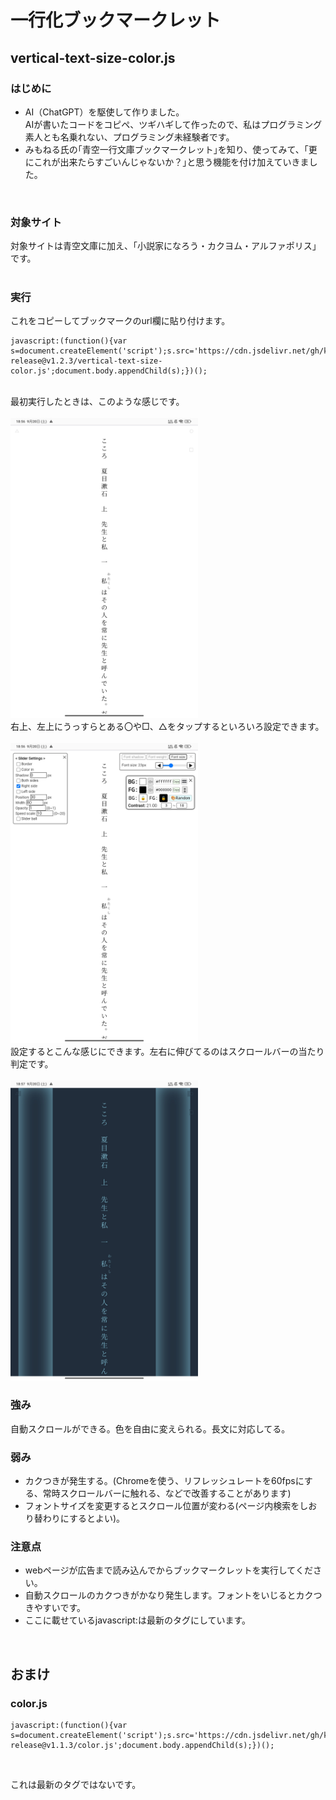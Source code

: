 # 一行化ブックマークレット

## vertical-text-size-color.js
### はじめに
- AI（ChatGPT）を駆使して作りました。<br>
AIが書いたコードをコピペ、ツギハギして作ったので、私はプログラミング素人とも名乗れない、プログラミング未経験者です。<br>
- みもねる氏の｢青空一行文庫ブックマークレット｣を知り、使ってみて、｢更にこれが出来たらすごいんじゃないか？｣と思う機能を付け加えていきました。<br>
<br>

### 対象サイト
対象サイトは青空文庫に加え、｢小説家になろう・カクヨム・アルファポリス」です。
<br><br>
### 実行
これをコピーしてブックマークのurl欄に貼り付けます。
<pre><code>javascript:(function(){var s=document.createElement('script');s.src='https://cdn.jsdelivr.net/gh/kuansy373/bookmarklet-release@v1.2.3/vertical-text-size-color.js';document.body.appendChild(s);})();
</code></pre>
<br>
最初実行したときは、このような感じです。
<br><br>
<img src="images/photo1.jpg" alt="Example Bookmarklet" width="300">
<br>
右上、左上にうっすらとある〇や□、△をタップするといろいろ設定できます。
<br><br>
<img src="images/photo2.jpg" alt="Example Bookmarklet" width="300">
<br>
設定するとこんな感じにできます。左右に伸びてるのはスクロールバーの当たり判定です。
<br><br>
<img src="images/photo3.jpg" alt="Example Bookmarklet" width="300">

### 強み
自動スクロールができる。色を自由に変えられる。長文に対応してる。
### 弱み
- カクつきが発生する。(Chromeを使う、リフレッシュレートを60fpsにする、常時スクロールバーに触れる、などで改善することがあります)<br>
- フォントサイズを変更するとスクロール位置が変わる(ページ内検索をしおり替わりにするとよい)。

### 注意点
- webページが広告まで読み込んでからブックマークレットを実行してください。<br>
- 自動スクロールのカクつきがかなり発生します。フォントをいじるとカクつきやすいです。<br>
- ここに載せているjavascript:は最新のタグにしています。
<br>

## おまけ
### color.js
<pre><code>javascript:(function(){var s=document.createElement('script');s.src='https://cdn.jsdelivr.net/gh/kuansy373/bookmarklet-release@v1.1.3/color.js';document.body.appendChild(s);})();
</code></pre><br>
これは最新のタグではないです。
